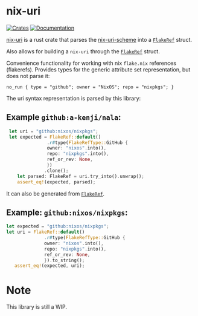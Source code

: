 # nix-uri
[![Crates](https://img.shields.io/crates/v/rust-toolchain-manifest?style=flat-square)](https://crates.io/crates/nix-uri)
[![Documentation](https://img.shields.io/badge/callee-documentation-fc0060?style=flat-square)](https://docs.rs/nix-uri)


<!-- cargo-rdme start -->

[nix-uri](https://crates.io/crates/nix-uri) is a rust crate that parses
the [nix-uri-scheme](https://nixos.org/manual/nix/stable/command-ref/new-cli/nix3-flake#url-like-syntax)
into a [`FlakeRef`](flakeref::FlakeRef) struct.

Also allows for building a `nix-uri` through the [`FlakeRef`](flakeref::FlakeRef) struct.

Convenience functionality for working with nix `flake.nix` references (flakerefs).
Provides types for the generic attribute set representation, but does not parse it:

``no_run
   {
     type = "github";
     owner = "NixOS";
     repo = "nixpkgs";
   }
``

The uri syntax representation is parsed by this library:
## Example `github:a-kenji/nala`:

 ```rust
  let uri = "github:nixos/nixpkgs";
  let expected = FlakeRef::default()
                .r#type(FlakeRefType::GitHub {
                owner: "nixos".into(),
                repo: "nixpkgs".into(),
                ref_or_rev: None,
                })
               .clone();
     let parsed: FlakeRef = uri.try_into().unwrap();
     assert_eq!(expected, parsed);
  ```

  It can also be generated from [`FlakeRef`](flakeref::Flakeref).
  ## Example: `github:nixos/nixpkgs`:
  ```rust
  let expected = "github:nixos/nixpkgs";
  let uri = FlakeRef::default()
                .r#type(FlakeRefType::GitHub {
                owner: "nixos".into(),
                repo: "nixpkgs".into(),
                ref_or_rev: None,
                }).to_string();
     assert_eq!(expected, uri);
  ```

<!-- cargo-rdme end -->

# Note 

This library is still a WIP.
